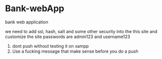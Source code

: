 # Bank-webApp
bank web application

we need to add ssl, hash, salt and some other security into the this site and customize the site
passwords are admin123 and username123

1. dont push without testing it on xampp
2. Use a fucking message that make sense before you do a push